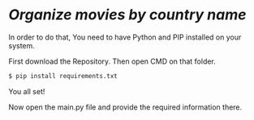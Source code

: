 # _Organize movies by country name_
In order to do that, You need to have Python and PIP installed on your system. 

First download the Repository. Then open CMD on that folder. 

```sh
$ pip install requirements.txt
```

You all set!

Now open the main.py file and provide the required information there.